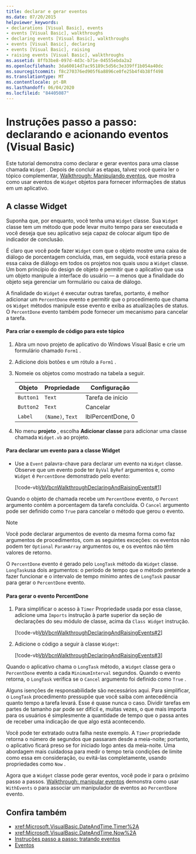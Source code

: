 ```yaml
---
title: declarar e gerar eventos
ms.date: 07/20/2015
helpviewer_keywords:
- declarations [Visual Basic], events
- events [Visual Basic], walkthroughs
- declaring events [Visual Basic], walkthroughs
- events [Visual Basic], declaring
- events [Visual Basic], raising
- raising events [Visual Basic], walkthroughs
ms.assetid: 8ffb3be8-097d-4d3c-b71e-04555ebda2a2
ms.openlocfilehash: 3da60014d7ac95189c5d56c3e339ff1b054a40dc
ms.sourcegitcommit: f8c270376ed905f6a8896ce0fe25b4f4b38ff498
ms.translationtype: MT
ms.contentlocale: pt-BR
ms.lasthandoff: 06/04/2020
ms.locfileid: "84405087"
---
```

# <a name="walkthrough-declaring-and-raising-events-visual-basic"></a>Instruções passo a passo: declarando e acionando eventos (Visual Basic)
Este tutorial demonstra como declarar e gerar eventos para uma classe chamada `Widget` . Depois de concluir as etapas, talvez você queira ler o tópico complementar, [Walkthrough: Manipulando eventos](walkthrough-handling-events.md), que mostra como usar eventos de `Widget` objetos para fornecer informações de status em um aplicativo.  
  
## <a name="the-widget-class"></a>A classe Widget  
 Suponha que, por enquanto, você tenha uma `Widget` classe. Sua `Widget` classe tem um método que pode levar muito tempo para ser executada e você deseja que seu aplicativo seja capaz de colocar algum tipo de indicador de conclusão.  
  
 É claro que você pode fazer `Widget` com que o objeto mostre uma caixa de diálogo de porcentagem concluída, mas, em seguida, você estaria preso a essa caixa de diálogo em todos os projetos nos quais usou a `Widget` classe. Um bom princípio do design de objeto é permitir que o aplicativo que usa um objeto manipule a interface do usuário — a menos que a finalidade do objeto seja gerenciar um formulário ou caixa de diálogo.  
  
 A finalidade do `Widget` é executar outras tarefas, portanto, é melhor adicionar um `PercentDone` evento e permitir que o procedimento que chama os `Widget` métodos manipule esse evento e exiba as atualizações de status. O `PercentDone` evento também pode fornecer um mecanismo para cancelar a tarefa.  
  
#### <a name="to-build-the-code-example-for-this-topic"></a>Para criar o exemplo de código para este tópico  
  
1. Abra um novo projeto de aplicativo do Windows Visual Basic e crie um formulário chamado `Form1` .  
  
2. Adicione dois botões e um rótulo a `Form1` .  
  
3. Nomeie os objetos como mostrado na tabela a seguir.  
  
    |Objeto|Propriedade|Configuração|  
    |------------|--------------|-------------|  
    |`Button1`|`Text`|Tarefa de início|  
    |`Button2`|`Text`|Cancelar|  
    |`Label`|`(Name)`, `Text`|lblPercentDone, 0|  
  
4. No menu **projeto** , escolha **Adicionar classe** para adicionar uma classe chamada `Widget.vb` ao projeto.  
  
#### <a name="to-declare-an-event-for-the-widget-class"></a>Para declarar um evento para a classe Widget  
  
- Use a `Event` palavra-chave para declarar um evento na `Widget` classe. Observe que um evento pode ter `ByVal` `ByRef` argumentos e, como `Widget` é `PercentDone` demonstrado pelo evento:  
  
     [!code-vb[VbVbcnWalkthroughDeclaringAndRaisingEvents#1](~/samples/snippets/visualbasic/VS_Snippets_VBCSharp/VbVbcnWalkthroughDeclaringAndRaisingEvents/VB/Widget.vb#1)]  
  
 Quando o objeto de chamada recebe um `PercentDone` evento, o `Percent` argumento contém a porcentagem da tarefa concluída. O `Cancel` argumento pode ser definido como `True` para cancelar o método que gerou o evento.  
  
> [!NOTE]
> Você pode declarar argumentos de evento da mesma forma como faz argumentos de procedimentos, com as seguintes exceções: os eventos não podem ter `Optional` `ParamArray` argumentos ou, e os eventos não têm valores de retorno.  
  
 O `PercentDone` evento é gerado pelo `LongTask` método da `Widget` classe. `LongTask`usa dois argumentos: o período de tempo que o método pretende a fazer funcionar e o intervalo de tempo mínimo antes de `LongTask` pausar para gerar o `PercentDone` evento.  
  
#### <a name="to-raise-the-percentdone-event"></a>Para gerar o evento PercentDone  
  
1. Para simplificar o acesso à `Timer` Propriedade usada por essa classe, adicione uma `Imports` instrução à parte superior da seção de declarações do seu módulo de classe, acima da `Class Widget` instrução.  
  
     [!code-vb[VbVbcnWalkthroughDeclaringAndRaisingEvents#2](~/samples/snippets/visualbasic/VS_Snippets_VBCSharp/VbVbcnWalkthroughDeclaringAndRaisingEvents/VB/Widget.vb#2)]  
  
2. Adicione o código a seguir à classe `Widget`:  
  
     [!code-vb[VbVbcnWalkthroughDeclaringAndRaisingEvents#3](~/samples/snippets/visualbasic/VS_Snippets_VBCSharp/VbVbcnWalkthroughDeclaringAndRaisingEvents/VB/Widget.vb#3)]  
  
 Quando o aplicativo chama o `LongTask` método, a `Widget` classe gera o `PercentDone` evento a cada `MinimumInterval` segundos. Quando o evento retorna, o `LongTask` verifica se o `Cancel` argumento foi definido como `True` .  
  
 Alguns isenções de responsabilidade são necessários aqui. Para simplificar, o `LongTask` procedimento pressupõe que você saiba com antecedência quanto tempo a tarefa levará. Esse é quase nunca o caso. Dividir tarefas em partes de tamanho par pode ser difícil e, muitas vezes, o que mais importa para os usuários é simplesmente a quantidade de tempo que o passa antes de receber uma indicação de que algo está acontecendo.  
  
 Você pode ter extratado outra falha neste exemplo. A `Timer` propriedade retorna o número de segundos que passaram desde a meia-noite; portanto, o aplicativo ficará preso se for iniciado logo antes da meia-noite. Uma abordagem mais cuidadosa para medir o tempo teria condições de limite como essa em consideração, ou evitá-las completamente, usando propriedades como `Now` .  
  
 Agora que a `Widget` classe pode gerar eventos, você pode ir para o próximo passo a passos. [Walkthrough: manipular eventos](walkthrough-handling-events.md) demonstra como usar `WithEvents` o para associar um manipulador de eventos ao `PercentDone` evento.  
  
## <a name="see-also"></a>Confira também

- <xref:Microsoft.VisualBasic.DateAndTime.Timer%2A>
- <xref:Microsoft.VisualBasic.DateAndTime.Now%2A>
- [Instruções passo a passo: tratando eventos](walkthrough-handling-events.md)
- [Eventos](index.md)
